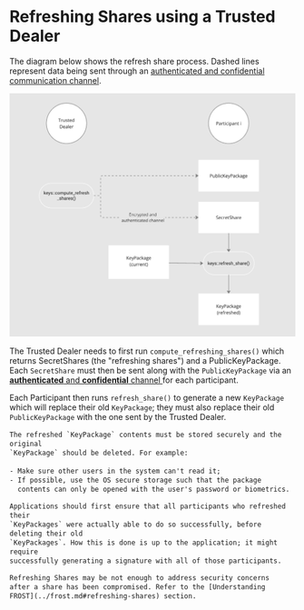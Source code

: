 # Refreshing Shares using a Trusted Dealer

The diagram below shows the refresh share process. Dashed lines
represent data being sent through an [authenticated and confidential communication
channel](https://frost.zfnd.org/terminology.html#peer-to-peer-channel).

![Diagram of Refreshing shares, illustrating what is explained in the text](refreshing.png)

The Trusted Dealer needs to first run `compute_refreshing_shares()` which
returns SecretShares (the "refreshing shares") and a PublicKeyPackage. Each
`SecretShare` must then be sent along with the `PublicKeyPackage` via an
[**authenticated** and **confidential** channel
](https://frost.zfnd.org/terminology.html#peer-to-peer-channel) for each
participant.

Each Participant then runs `refresh_share()` to generate a new `KeyPackage`
which will replace their old `KeyPackage`; they must also replace their old
`PublicKeyPackage` with the one sent by the Trusted Dealer.

```admonish danger
The refreshed `KeyPackage` contents must be stored securely and the original
`KeyPackage` should be deleted. For example:

- Make sure other users in the system can't read it;
- If possible, use the OS secure storage such that the package
  contents can only be opened with the user's password or biometrics.
```

```admonish danger
Applications should first ensure that all participants who refreshed their
`KeyPackages` were actually able to do so successfully, before deleting their old
`KeyPackages`. How this is done is up to the application; it might require
successfully generating a signature with all of those participants.
```

```admonish danger
Refreshing Shares may be not enough to address security concerns
after a share has been compromised. Refer to the [Understanding
FROST](../frost.md#refreshing-shares) section.
```